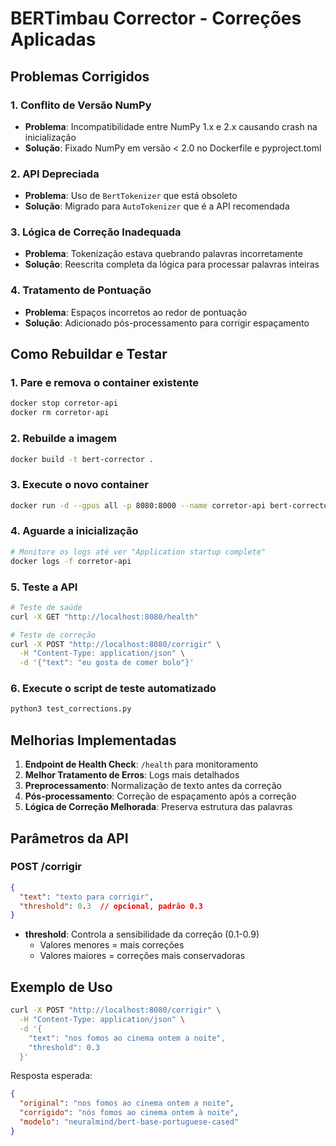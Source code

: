 # BERTimbau Corrector - Correções Aplicadas

## Problemas Corrigidos

### 1. Conflito de Versão NumPy
- **Problema**: Incompatibilidade entre NumPy 1.x e 2.x causando crash na inicialização
- **Solução**: Fixado NumPy em versão < 2.0 no Dockerfile e pyproject.toml

### 2. API Depreciada
- **Problema**: Uso de `BertTokenizer` que está obsoleto
- **Solução**: Migrado para `AutoTokenizer` que é a API recomendada

### 3. Lógica de Correção Inadequada
- **Problema**: Tokenização estava quebrando palavras incorretamente
- **Solução**: Reescrita completa da lógica para processar palavras inteiras

### 4. Tratamento de Pontuação
- **Problema**: Espaços incorretos ao redor de pontuação
- **Solução**: Adicionado pós-processamento para corrigir espaçamento

## Como Rebuildar e Testar

### 1. Pare e remova o container existente
```bash
docker stop corretor-api
docker rm corretor-api
```

### 2. Rebuilde a imagem
```bash
docker build -t bert-corrector .
```

### 3. Execute o novo container
```bash
docker run -d --gpus all -p 8080:8000 --name corretor-api bert-corrector
```

### 4. Aguarde a inicialização
```bash
# Monitore os logs até ver "Application startup complete"
docker logs -f corretor-api
```

### 5. Teste a API
```bash
# Teste de saúde
curl -X GET "http://localhost:8080/health"

# Teste de correção
curl -X POST "http://localhost:8080/corrigir" \
  -H "Content-Type: application/json" \
  -d '{"text": "eu gosta de comer bolo"}'
```

### 6. Execute o script de teste automatizado
```bash
python3 test_corrections.py
```

## Melhorias Implementadas

1. **Endpoint de Health Check**: `/health` para monitoramento
2. **Melhor Tratamento de Erros**: Logs mais detalhados
3. **Preprocessamento**: Normalização de texto antes da correção
4. **Pós-processamento**: Correção de espaçamento após a correção
5. **Lógica de Correção Melhorada**: Preserva estrutura das palavras

## Parâmetros da API

### POST /corrigir
```json
{
  "text": "texto para corrigir",
  "threshold": 0.3  // opcional, padrão 0.3
}
```

- **threshold**: Controla a sensibilidade da correção (0.1-0.9)
  - Valores menores = mais correções
  - Valores maiores = correções mais conservadoras

## Exemplo de Uso

```bash
curl -X POST "http://localhost:8080/corrigir" \
  -H "Content-Type: application/json" \
  -d '{
    "text": "nos fomos ao cinema ontem a noite",
    "threshold": 0.3
  }'
```

Resposta esperada:
```json
{
  "original": "nos fomos ao cinema ontem a noite",
  "corrigido": "nós fomos ao cinema ontem à noite",
  "modelo": "neuralmind/bert-base-portuguese-cased"
}
```
